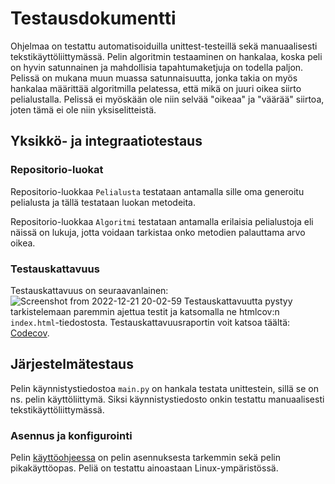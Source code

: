 # Testausdokumentti
Ohjelmaa on testattu automatisoiduilla unittest-testeillä sekä manuaalisesti tekstikäyttöliittymässä. Pelin algoritmin testaaminen on hankalaa, koska peli on hyvin satunnainen ja mahdollisia tapahtumaketjuja on todella paljon. Pelissä on mukana muun muassa satunnaisuutta, jonka takia on myös hankalaa määrittää algoritmilla pelatessa, että mikä on juuri oikea siirto pelialustalla. Pelissä ei myöskään ole niin selvää "oikeaa" ja "väärää" siirtoa, joten tämä ei ole niin yksiselitteistä.

## Yksikkö- ja integraatiotestaus
### Repositorio-luokat
Repositorio-luokkaa ``Pelialusta`` testataan antamalla sille oma generoitu pelialusta ja tällä testataan luokan metodeita.

Repositorio-luokkaa ``Algoritmi`` testataan antamalla erilaisia pelialustoja eli näissä on lukuja, jotta voidaan tarkistaa onko metodien palauttama arvo oikea. 

### Testauskattavuus
Testauskattavuus on seuraavanlainen:
![Screenshot from 2022-12-21 20-02-59](https://user-images.githubusercontent.com/93583969/208976522-d4eed046-ed9f-48f8-81d5-6036f5f41844.png)
Testauskattavuutta pystyy tarkistelemaan paremmin ajettua testit ja katsomalla ne htmlcov:n ``index.html``-tiedostosta.
Testauskattavuusraportin voit katsoa täältä: [Codecov](https://app.codecov.io/gh/tikuisma/2048).

## Järjestelmätestaus
Pelin käynnistystiedostoa ``main.py`` on hankala testata unittestein, sillä se on ns. pelin käyttöliittymä. Siksi käynnistystiedosto onkin testattu manuaalisesti tekstikäyttöliittymässä.

### Asennus ja konfigurointi
Pelin [käyttöohjeessa](https://github.com/tikuisma/2048/blob/master/dokumentaatio/k%C3%A4ytt%C3%B6ohje.md) on pelin asennuksesta tarkemmin sekä pelin pikakäyttöopas.
Peliä on testattu ainoastaan Linux-ympäristössä.
